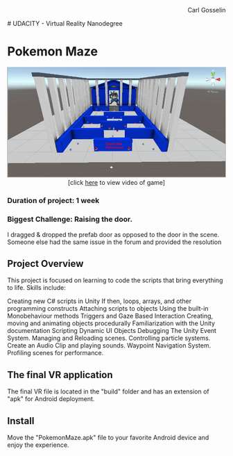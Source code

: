 <p align="right">
Carl Gosselin
</p>
# UDACITY - Virtual Reality Nanodegree

# Pokemon Maze

<p align="center">
<a target="_new" href="https://youtu.be/iQ629q8PzuQ">
	<img src="Screenshots/screenshot-maze.png" width="600">
</a>
<br>[click <a target="_new" href="https://youtu.be/iQ629q8PzuQ">here</a> to view video of game]
</p>

### Duration of project:  1 week
### Biggest Challenge:  Raising the door.  
I dragged & dropped the prefab door as opposed to the door in the scene.  
Someone else had the same issue in the forum and provided the resolution

## Project Overview

This project is focused on learning to code the scripts that bring everything to life. Skills include:

Creating new C# scripts in Unity
If then, loops, arrays, and other programming constructs
Attaching scripts to objects
Using the built-in Monobehaviour methods
Triggers and Gaze Based Interaction
Creating, moving and animating objects procedurally
Familiarization with the Unity documentation
Scripting Dynamic UI Objects
Debugging
The Unity Event System.
Managing and Reloading scenes.
Controlling particle systems.
Create an Audio Clip and playing sounds.
Waypoint Navigation System.
Profiling scenes for performance.


## The final VR application

The final VR file is located in the "build" folder and has an extension of "apk" for Android deployment.

## Install

Move the "PokemonMaze.apk" file to your favorite Android device and enjoy the experience.



